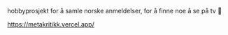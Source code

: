 hobbyprosjekt for å samle norske anmeldelser, for å finne noe å se på tv 🍿

https://metakritikk.vercel.app/